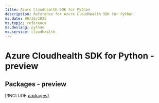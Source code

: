 ```yaml
---
title: Azure Cloudhealth SDK for Python
description: Reference for Azure Cloudhealth SDK for Python
ms.date: 08/26/2025
ms.topic: reference
ms.devlang: python
ms.service: cloudhealth
---
```

# Azure Cloudhealth SDK for Python - preview
## Packages - preview
[!INCLUDE [packages](cloudhealth-index.md)]